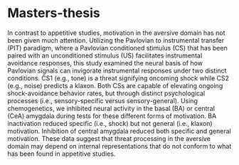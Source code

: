 # Masters-thesis

In contrast to appetitive studies, motivation in the aversive domain has not 
been given much attention. Utilizing the Pavlovian to instrumental transfer (PIT) 
paradigm, where a Pavlovian conditioned stimulus (CS) that has been paired with 
an unconditioned stimulus (US) facilitates instrumental avoidance responses, this 
study examined the neural basis of how Pavlovian signals can invigorate instrumental 
responses under two distinct conditions. CS1 (e.g., tone) is a threat signifying 
oncoming shock while CS2 (e.g., noise) predicts a klaxon. Both CSs are capable of
elevating ongoing shock-avoidance behavior rates, but through distinct psychological
processes (i.e., sensory-specific versus sensory-general). Using chemogenetics, 
we inhibited neural activity in the basal (BA) or central (CeA) amygdala during 
tests for these different forms of motivation. BA inactivation reduced specific 
(i.e., shock) but not general (i.e., klaxon) motivation. Inhibition of central 
amygdala reduced both specific and general motivation. These data suggest that 
threat processing in the aversive domain may depend on internal representations 
that do not conform to what has been found in appetitive studies.
